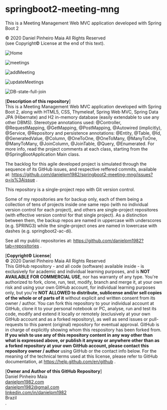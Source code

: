 # springboot2-meeting-mng
This is a Meeting Management Web MVC application developed with Spring Boot 2

© 2020 Daniel Pinheiro Maia All Rights Reserved<br>
(see Copyright© License at the end of this text).

![Home](https://github.com/danielpm1982/springboot2-meeting-mng/blob/master/src/main/java/com/danielpm1982/springboot2meetingmng/test/home.png)

![meetings](https://github.com/danielpm1982/springboot2-meeting-mng/blob/master/src/main/java/com/danielpm1982/springboot2meetingmng/test/meetings.png)

![addMeeting](https://github.com/danielpm1982/springboot2-meeting-mng/blob/master/src/main/java/com/danielpm1982/springboot2meetingmng/test/addMeeting.png)

![updateMeetings](https://github.com/danielpm1982/springboot2-meeting-mng/blob/master/src/main/java/com/danielpm1982/springboot2meetingmng/test/updateMeeting.png)

![DB-state-full-join](https://github.com/danielpm1982/springboot2-meeting-mng/blob/master/src/main/java/com/danielpm1982/springboot2meetingmng/test/fullJoin.png)

[**Description of this repository**]<br>
This is a Meeting Management Web MVC application developed with Spring Boot 2, along with HTML5, CSS, Thymeleaf, Spring Web MVC, Spring Data JPA (Hibernate) and H2 in-memory database (easily extendable to use any other DBMS). Stereotype annotations used: @Controller, @RequestMapping, @GetMapping, @PostMapping, @Autowired (implicitly), @Service, @Repository and persistence annotations: @Entity, @Table, @Id, @GeneratedValue, @Column, @OneToOne, @OneToMany, @ManyToOne, @ManyToMany, @JoinColumn, @JoinTable, @Query, @Enumerated. For more info, read the project comments at each class, starting from the @SpringBootApplication Main class.

The backlog for this agile developed project is simulated through the sequence of its GitHub issues, and respective reffered commits, available at: https://github.com/danielpm1982/springboot2-meeting-mng/issues?q=is%3Aissue .

This repository is a single-project repo with Git version control.

Some of my repositories are for backup only, each of them being a collection of tens of projects inside one same repo (with no individual version control for each project), and others are single-project repositores (with effective version control for that single project). As a distinction between them, the backup repos are named in uppercase with underscores (e.g. SPRING3) while the single-project ones are named in lowercase with dashes (e.g. springboot2-ac-di).

See all my public repositories at:
https://github.com/danielpm1982?tab=repositories .

[**Copyright© License**]<br>
© 2020 Daniel Pinheiro Maia All Rights Reserved<br>
This GitHub repository - and all code (software) available inside - is exclusively for academic and individual learning purposes, and is **NOT AVAILABLE FOR COMMERCIAL USE**, nor has warranty of any type. You're authorized to fork, clone, run, test, modify, branch and merge it, at your own risk and using your own GitHub account, for individual learning purposes only, but you're **NOT ALLOWED to distribute, sublicense and/or sell copies of the whole or of parts of it** without explicit and written consent from its owner / author. You can fork this repository to your individual account at GitHub, clone it to your personal notebook or PC, analyse, run and test its code, modify and extend it locally or remotely (exclusively at your own GitHub account and as a forked repository), as well as send issues or pull-requests to this parent (original) repository for eventual approval. GitHub is in charge of explicitly showing whom this respository has been forked from. **If you wish to use any of this repository content in any way other than what is expressed above, or publish it anyway or anywhere other than as a forked repository at your own GitHub account, please contact this repository owner / author** using GitHub or the contact info below. For the meaning of the technical terms used at this license, please refer to GitHub documentation, at https://help.github.com/en/github .

[**Owner and Author of this GitHub Repository**]<br>
Daniel Pinheiro Maia<br>
[danielpm1982.com](http://www.danielpm1982.com)<br>
danielpm1982@gmail.com<br>
[linkedin.com/in/danielpm1982](https://www.linkedin.com/in/danielpm1982)<br>
Brazil<br>
.
